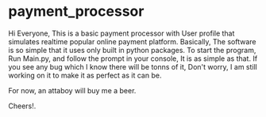 # payment_processor

Hi Everyone, This is a basic payment processor with User profile that simulates realtime popular online payment platform. Basically, The software is so simple that it uses only built in python packages.
To start the program, Run Main.py, and follow the prompt in your console, It is as simple as that. If you see any bug which I know there will be tonns of it, Don't worry, I am still working on it to make it as perfect as it can be. 

For now, an attaboy will buy me a beer.

Cheers!.

